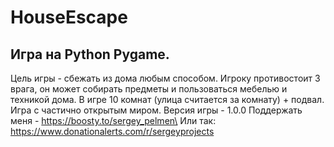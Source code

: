 # HouseEscape
## Игра на Python Pygame.
Цель игры - сбежать из дома любым способом.
Игроку противостоит 3 врага, он может собирать предметы и пользоваться мебелью
и техникой дома.
В игре 10 комнат (улица считается за комнату) + подвал.
Игра с частично открытым миром.
Версия игры - 1.0.0
Поддержать меня - https://boosty.to/sergey_pelmen\
Или так: https://www.donationalerts.com/r/sergeyprojects                     
